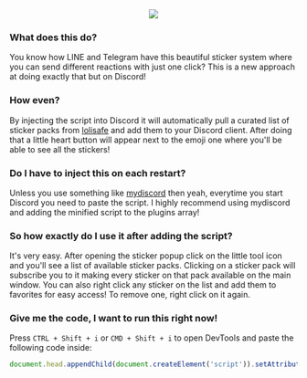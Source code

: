 <div align="center">
	<img src="https://lolisafe.moe/88r6gPQS.png" />
</div>

### What does this do?
You know how LINE and Telegram have this beautiful sticker system where you can send different reactions with just one click? This is a new approach at doing exactly that but on Discord!

### How even?
By injecting the script into Discord it will automatically pull a curated list of sticker packs from [lolisafe](https://lolisafe.moe) and add them to your Discord client. After doing that a little heart button will appear next to the emoji one where you'll be able to see all the stickers!

### Do I have to inject this on each restart?
Unless you use something like [mydiscord](https://github.com/justinoboyle/mydiscord) then yeah, everytime you start Discord you need to paste the script. I highly recommend using mydiscord and adding the minified script to the plugins array!

### So how exactly do I use it after adding the script?
It's very easy.
After opening the sticker popup click on the little tool icon and you'll see a list of available sticker packs. Clicking on a sticker pack will subscribe you to it making every sticker on that pack available on the main window. You can also right click any sticker on the list and add them to favorites for easy access! To remove one, right click on it again.

### Give me the code, I want to run this right now!
Press `CTRL + Shift + i` or `CMD + Shift + i` to open DevTools and paste the following code inside:
```js
document.head.appendChild(document.createElement('script')).setAttribute("src", "https://cdn.rawgit.com/Pitu/Magane/master/dist/stickers.min.js")
```

